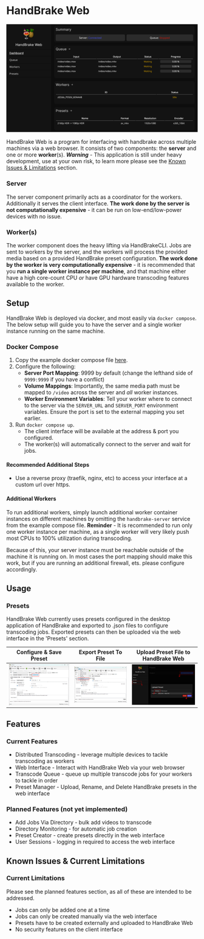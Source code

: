 # HandBrake Web

<p align='center'>
	<img src='./images/readme/readme-thumb.png' width=540>
</p>

HandBrake Web is a program for interfacing with handbrake across multiple machines via a web browser. It consists of two components: the **server** and one or more **worker**(s). **_Warning_** - This application is still under heavy development, use at your own risk, to learn more please see the [Known Issues & Limitations](#planned-features-not-yet-implemented) section.

### Server

The server component primarily acts as a coordinator for the workers. Additionally it serves the client interface. **The work done by the server is not computationally expensive** - it can be run on low-end/low-power devices with no issue.

### Worker(s)

The worker component does the heavy lifting via HandBrakeCLI. Jobs are sent to workers by the server, and the workers will process the provided media based on a provided HandBrake preset configuration. **The work done by the worker is very computationally expensive** - it is recommended that you **run a single worker instance per machine**, and that machine either have a high core-count CPU _or_ have GPU hardware transcoding features available to the worker.

## Setup

HandBrake Web is deployed via docker, and most easily via `docker compose`. The below setup will guide you to have the server and a single worker instance running on the same machine.

### Docker Compose

1. Copy the example docker compose file [here](./docker/docker-compose.yaml).
2. Configure the following:
    - **Server Port Mapping**: 9999 by default (change the lefthand side of `9999:9999` if you have a conflict)
    - **Volume Mappings**: Importantly, the same media path must be mapped to `/video` across the server and _all_ worker instances.
    - **Worker Environment Variables**: Tell your worker where to connect to the server via the `SERVER_URL` and `SERVER_PORT` environment variables. Ensure the port is set to the external mapping you set earlier.
3. Run `docker compose up`.
    - The client interface will be available at the address & port you configured.
    - The worker(s) will automatically connect to the server and wait for jobs.

#### Recommended Additional Steps

-   Use a reverse proxy (traefik, nginx, etc) to access your interface at a custom url over https.

#### Additional Workers

To run additional workers, simply launch additional worker container instances on different machines by omitting the `handbrake-server` service from the example compose file. **Reminder** - It is recommended to run only one worker instance per machine, as a single worker will very likely push most CPUs to 100% utilization during transcoding.

Because of this, your server instance must be reachable outside of the machine it is running on. In most cases the port mapping should make this work, but if you are running an additional firewall, ets. please configure accordingly.

## Usage

### Presets

HandBrake Web currently uses presets configured in the desktop application of HandBrake and
exported to .json files to configure transcoding jobs. Exported presets can then be uploaded via the web interface in the 'Presets' section.

| Configure & Save Preset                          | Export Preset To File                              | Upload Preset File to HandBrake Web                |
| ------------------------------------------------ | -------------------------------------------------- | -------------------------------------------------- |
| ![image](./images/readme/readme-preset-save.png) | ![image](./images/readme/readme-preset-export.png) | ![image](./images/readme/readme-preset-upload.png) |

## Features

### Current Features

-   Distributed Transcoding - leverage multiple devices to tackle transcoding as workers
-   Web Interface - Interact with HandBrake Web via your web browser
-   Transcode Queue - queue up multiple transcode jobs for your workers to tackle in order
-   Preset Manager - Upload, Rename, and Delete HandBrake presets in the web interface

### Planned Features (not yet implemented)

-   Add Jobs Via Directory - bulk add videos to transcode
-   Directory Monitoring - for automatic job creation
-   Preset Creator - create presets directly in the web interface
-   User Sessions - logging in required to access the web interface

## Known Issues & Current Limitations

### Current Limitations

Please see the planned features section, as all of these are intended to be addressed.

-   Jobs can only be added one at a time
-   Jobs can only be created manually via the web interface
-   Presets have to be created externally and uploaded to HandBrake Web
-   No security features on the client interface
